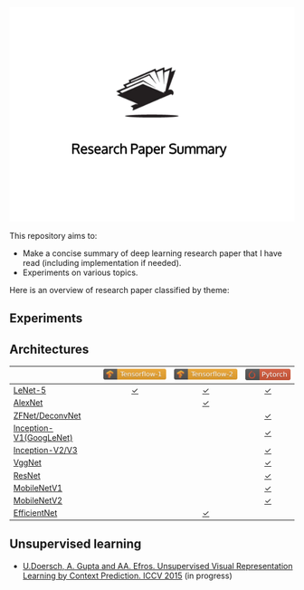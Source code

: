 <div align="center">
  <img src="./img/logo.png">
</div>

This repository aims to:
  - Make a concise summary of deep learning research paper that I have read (including implementation if needed).
  - Experiments on various topics.

Here is an overview of research paper classified by theme:

## Experiments

## Architectures

<i></i>                                 | [![](./img/tensorflow_1_badge.svg)][tf1-badge] | [![](./img/tensorflow_2_badge.svg)][tf2-badge] |[![](./img/pytorch_badge.svg)][pytorch-badge]
------------------                      | :---------------------------------------------:|:----------------------------------------------:|:-------------------------------------------:
[LeNet-5][lenet5]                       | [&check;][lenet5-tf1]                          | [&check;][lenet5-tf2]                          | [&check;][lenet5-pytorch]                  |
[AlexNet][alexnet]                      |                                                | [&check;][alexnet-tf2]                         |                                            |
[ZFNet/DeconvNet][zfnet]                |                                                |                                                | [&check;][zfnet-pytorch]                   |
[Inception-V1(GoogLeNet)][inceptionv1]  |                                                |                                                | [&check;][inceptionv1-pytorch]             |
[Inception-V2/V3][inception-v2/v3]      |                                                |                                                | [&check;][inception-v2/v3-pytorch]         |
[VggNet][vggnet]                        |                                                |                                                | [&check;][vggnet-pytorch]                  |
[ResNet][resnet]                        |                                                |                                                | [&check;][resnet-pytorch]                  |
[MobileNetV1][mobilenet-v1]             |                                                |                                                | [&check;][mobilenet-v1-pytorch]            |
[MobileNetV2][mobilenet-v2]             |                                                |                                                | [&check;][mobilenet-v2-pytorch]            |
[EfficientNet][efficientnet]            |                                                | [&check;][efficientnet-tf2]                    |                                            |

## Unsupervised learning

- [U.Doersch, A. Gupta and AA. Efros. Unsupervised Visual Representation Learning by Context Prediction. ICCV 2015][unsupervised-learning-1] (in progress)

<!---
Variables with links.
-->

<!--
    ARCHITECTURE
-->

[tf1-badge]: https://www.tensorflow.org/
[tf2-badge]: https://www.tensorflow.org/
[pytorch-badge]: https://pytorch.org/

[lenet5]: https://github.com/3outeille/Research-Paper-Summary/tree/master/src/architecture/lenet-5
[lenet5-tf1]: https://github.com/3outeille/Research-Paper-Summary/tree/master/src/architecture/lenet-5/tensorflow_1
[lenet5-tf2]: https://github.com/3outeille/Research-Paper-Summary/tree/master/src/architecture/lenet-5/tensorflow_2
[lenet5-pytorch]: https://github.com/3outeille/Research-Paper-Summary/tree/master/src/architecture/lenet-5/pytorch

[alexnet]: https://github.com/3outeille/Research-Paper-Summary/tree/master/src/architecture/alexnet/
[alexnet-tf2]: https://github.com/3outeille/Research-Paper-Summary/tree/master/src/architecture/alexnet/tensorflow_2

[zfnet]: https://github.com/3outeille/Research-Paper-Summary/tree/master/src/architecture/zfnet
[zfnet-pytorch]: https://github.com/3outeille/Research-Paper-Summary/tree/master/src/architecture/zfnet/pytorch

[inceptionv1]: https://github.com/3outeille/Research-Paper-Summary/tree/master/src/architecture/inception_v1
[inceptionv1-pytorch]: https://github.com/3outeille/Research-Paper-Summary/tree/master/src/architecture/inception_v1/pytorch

[inception-v2/v3]: https://github.com/3outeille/Research-Paper-Summary/tree/master/src/architecture/inception_v2_v3
[inception-v2/v3-pytorch]: https://github.com/3outeille/Research-Paper-Summary/tree/master/src/architecture/inception_v2_v3/pytorch

[vggnet]: https://github.com/3outeille/Research-Paper-Summary/tree/master/src/architecture/vgg
[vggnet-pytorch]: https://github.com/3outeille/Research-Paper-Summary/blob/master/src/architecture/vgg/pytorch/

[resnet]: https://github.com/3outeille/Research-Paper-Summary/tree/master/src/architecture
[resnet-pytorch]: https://github.com/3outeille/Research-Paper-Summary/blob/master/src/architecture/resnet/pytorch/

[mobilenet-v1]: https://github.com/3outeille/Research-Paper-Summary/tree/master/src/architecture
[mobilenet-v1-pytorch]: https://github.com/3outeille/Research-Paper-Summary/blob/master/src/architecture/mobilenet_v1/pytorch/

[mobilenet-v2]: https://github.com/3outeille/Research-Paper-Summary/tree/master/src/architecture
[mobilenet-v2-pytorch]: https://github.com/3outeille/Research-Paper-Summary/blob/master/src/architecture/mobilenet_v2/pytorch/

[efficientnet]: https://github.com/3outeille/Research-Paper-Summary/tree/master/src/architecture/efficientnet
[efficientnet-tf2]: https://github.com/3outeille/Research-Paper-Summary/tree/master/src/architecture/efficientnet/tensorflow_2

<!--
    Unsupervised learning
-->
[unsupervised-learning-1]: https://github.com/3outeille/Research-Paper-Summary/tree/master/src/unsupervised_learning/unsupervised-visual-representation-learning-by-context-prediction
